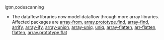 lgtm,codescanning
* The dataflow libraries now model dataflow through more array libraries.
  Affected packages are
    [array-from](https://npmjs.com/package/array-from),
    [array.prototype.find](https://npmjs.com/package/array.prototype.find),
    [array-find](https://npmjs.com/package/array-find),
    [arrify](https://npmjs.com/package/arrify),
    [array-ify](https://npmjs.com/package/array-ify),
    [array-union](https://npmjs.com/package/array-union),
    [array-uniq](https://npmjs.com/package/array-uniq),
    [uniq](https://npmjs.com/package/uniq),
    [array-flatten](https://npmjs.com/package/array-flatten),
    [arr-flatten](https://npmjs.com/package/arr-flatten),
    [flatten](https://npmjs.com/package/flatten),
    [array.prototype.flat](https://npmjs.com/package/array.prototype.flat)